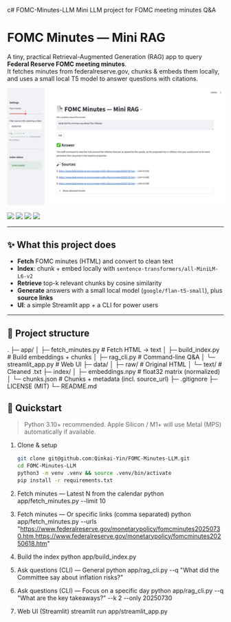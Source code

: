 c# FOMC-Minutes-LLM
Mini LLM project for FOMC meeting minutes Q&amp;A
# FOMC Minutes — Mini RAG

A tiny, practical Retrieval-Augmented Generation (RAG) app to query **Federal Reserve FOMC meeting minutes**.  
It fetches minutes from federalreserve.gov, chunks & embeds them locally, and uses a small local T5 model to answer questions with citations.

![Demo](pic/Screenshot.png)

<p align="left">
  <a href="https://github.com/Qinkai-Yin/FOMC-Minutes-LLM/stargazers"><img src="https://img.shields.io/github/stars/Qinkai-Yin/FOMC-Minutes-LLM?style=social" /></a>
  <a href="https://github.com/Qinkai-Yin/FOMC-Minutes-LLM/issues"><img src="https://img.shields.io/github/issues/Qinkai-Yin/FOMC-Minutes-LLM" /></a>
  <img src="https://img.shields.io/badge/RAG-mini-blueviolet" />
  <img src="https://img.shields.io/badge/Models-sentence--transformers%20%7C%20FLAN--T5-success" />
</p>

---

## ✨ What this project does

- **Fetch** FOMC minutes (HTML) and convert to clean text
- **Index**: chunk + embed locally with `sentence-transformers/all-MiniLM-L6-v2`
- **Retrieve** top-k relevant chunks by cosine similarity
- **Generate** answers with a small local model (`google/flan-t5-small`), plus **source links**
- **UI**: a simple Streamlit app + a CLI for power users

---

## 🧭 Project structure
.
├─ app/
│  ├─ fetch_minutes.py        # Fetch HTML → text
│  ├─ build_index.py          # Build embeddings + chunks
│  ├─ rag_cli.py              # Command-line Q&A
│  └─ streamlit_app.py        # Web UI
├─ data/
│  ├─ raw/                    # Original HTML
│  └─ text/                   # Cleaned .txt
├─ index/
│  ├─ embeddings.npy          # float32 matrix (normalized)
│  └─ chunks.json             # Chunks + metadata (incl. source_url)
├─ .gitignore
├─ LICENSE (MIT)
└─ README.md


## 🚀 Quickstart

> Python 3.10+ recommended. Apple Silicon / M1+ will use Metal (MPS) automatically if available.

1) Clone & setup
   ```bash
   git clone git@github.com:Qinkai-Yin/FOMC-Minutes-LLM.git
   cd FOMC-Minutes-LLM
   python3 -m venv .venv && source .venv/bin/activate
   pip install -r requirements.txt

2) Fetch minutes — Latest N from the calendar
python app/fetch_minutes.py --limit 10

3) Fetch minutes — Or specific links (comma separated)
python app/fetch_minutes.py --urls "https://www.federalreserve.gov/monetarypolicy/fomcminutes20250730.htm,https://www.federalreserve.gov/monetarypolicy/fomcminutes20250618.htm"

4) Build the index
python app/build_index.py

5) Ask questions (CLI) — General
python app/rag_cli.py --q "What did the Committee say about inflation risks?"

6) Ask questions (CLI) — Focus on a specific day
python app/rag_cli.py --q "What are the key takeaways?" --k 2 --only 20250730

7) Web UI (Streamlit)
streamlit run app/streamlit_app.py


